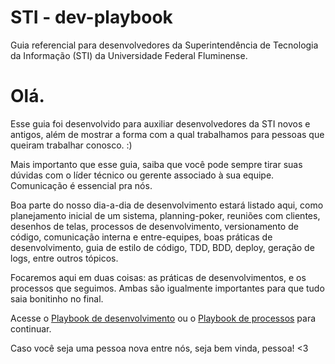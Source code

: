 # STI - dev-playbook
Guia referencial para desenvolvedores da Superintendência de Tecnologia da Informação (STI) da Universidade Federal Fluminense.

# Olá.
Esse guia foi desenvolvido para auxiliar desenvolvedores da STI novos e antigos, além de mostrar a forma com a qual trabalhamos para pessoas que queiram trabalhar conosco. :)

Mais importanto que esse guia, saiba que você pode sempre tirar suas dúvidas com o líder técnico ou gerente associado à sua equipe. Comunicação é essencial pra nós.

Boa parte do nosso dia-a-dia de desenvolvimento estará listado aqui, como planejamento inicial de um sistema, planning-poker, reuniões com clientes, desenhos de telas, processos de desenvolvimento, versionamento de código, comunicação interna e entre-equipes, boas práticas de desenvolvimento, guia de estilo de código, TDD, BDD, deploy, geração de logs, entre outros tópicos.

Focaremos aqui em duas coisas: as práticas de desenvolvimentos, e os processos que seguimos. Ambas são igualmente importantes para que tudo saia bonitinho no final. 

Acesse o [Playbook de desenvolvimento](playbooks/development.md) ou o [Playbook de processos](playbook/processes.md) para continuar.

Caso você seja uma pessoa nova entre nós, seja bem vinda, pessoa! <3




